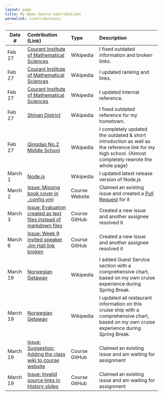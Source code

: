 ```yaml
---
layout: page
title: My Open Source Contributions
permalink: /contributions/
---
```


<!--
Type of the contribution should be "Wikipedia edit", "OpenStreet Map feature", "Documentation", "Course website", "Blog",
"Browser Add-on", etc.

The description should include a brief summary of what you did.

The link should bring us to a public page that shows your contribution. 

Replace the first row with your own contribution. 

-->





| Date #       | Contribution (Link)  | Type  | Description |
|---|:---|:---|:---|
| Feb 27   | [Courant Institute of Mathematical Sciences](https://en.wikipedia.org/w/index.php?title=Courant_Institute_of_Mathematical_Sciences&diff=prev&oldid=1141864175)    | Wikipedia |    I fixed outdated information and broken links.    |
| Feb 27   |  [Courant Institute of Mathematical Sciences](https://en.wikipedia.org/w/index.php?title=Courant_Institute_of_Mathematical_Sciences&diff=prev&oldid=1141867531)   |  Wikipedia   |   I updated ranking and links.   |
| Feb 27   |  [Courant Institute of Mathematical Sciences](https://en.wikipedia.org/w/index.php?title=Courant_Institute_of_Mathematical_Sciences&diff=prev&oldid=1141867965)   |  Wikipedia   |   I updated internal reference.   |
| Feb 27 | [Shinan District](https://en.wikipedia.org/w/index.php?title=Shinan_District&diff=prev&oldid=1141953481) | Wikipedia | I fixed outdated reference for my hometown. |
| Feb 27 | [Qingdao No.2 Middle School](https://en.wikipedia.org/w/index.php?title=Qingdao_No._2_Middle_School&diff=prev&oldid=1141965660) | Wikipedia | I completely updated the outdated & short introduction as well as the reference link for my high school. (Almost completely rewrote the whole page) |
| March 1 | [Node.js](https://en.wikipedia.org/w/index.php?title=Node.js&diff=prev&oldid=1142300945) | Wikipedia | I updated latest release version of Node.js |
| March 2 | [Issue: Missing book cover in _config.yml](https://github.com/joannakl/ossd/issues/7) | Course Website | Claimed an existing issue and created a [Pull Request](https://github.com/joannakl/ossd/pull/60) for it |
| March 3 | [Issue: Evaluation created as text files instead of markdown files](https://github.com/ossd-s23/project-evaluation/issues/4) | Course GitHub | Created a new issue and another assignee resolved it |
| March 6 | [Issue: Week 9 invited speaker Jim Hall link broken](https://github.com/joannakl/ossd/issues/61) | Course GitHub | Created a new issue and another assignee resolved it |
| March 19 | [Norwegian Getaway](https://en.wikipedia.org/w/index.php?title=Norwegian_Getaway&diff=prev&oldid=1145583433) | Wikipedia | I added Guest Service section with a comprehensive chart, based on my own cruise experience during Spring Break.
| March 19 | [Norwegian Getaway](https://en.wikipedia.org/w/index.php?title=Norwegian_Getaway&diff=prev&oldid=1145587544) | Wikipedia | I updated all restaurant information on this cruise ship with a comprehensive chart, based on my own cruise experience during Spring Break.
| March 19 | [Issue: Suggestion: Adding the class wiki to course website](https://github.com/joannakl/ossd/issues/65) | Course GitHub | Claimed an existing issue and am waiting for assignment |
| March 19 | [Issue: Invalid source links in History slides](https://github.com/joannakl/ossd/issues/66) | Course GitHub | Claimed an existing issue and am waiting for assignment |